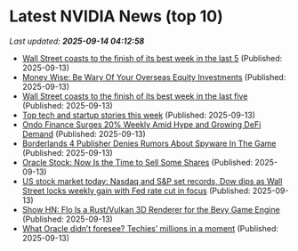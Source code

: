 # Latest NVIDIA News (top 10)
_Last updated: **2025-09-14 04:12:58**_

- [Wall Street coasts to the finish of its best week in the last 5](https://economictimes.indiatimes.com/markets/stocks/news/wall-street-coasts-to-the-finish-of-its-best-week-in-the-last-5/articleshow/123863060.cms) (Published: 2025-09-13)
- [Money Wise: Be Wary Of Your Overseas Equity Investments](https://www.ndtvprofit.com/personal-finance/money-wise-be-wary-of-your-overseas-equity-investments) (Published: 2025-09-13)
- [Wall Street coasts to the finish of its best week in the last five](https://www.channelnewsasia.com/business/wall-street-us-federal-reserve-interest-rate-5347601) (Published: 2025-09-13)
- [Top tech and startup stories this week](https://economictimes.indiatimes.com/tech/newsletters/ettech-unwrapped/top-tech-and-startup-stories-this-week/articleshow/123862343.cms) (Published: 2025-09-13)
- [Ondo Finance Surges 20% Weekly Amid Hype and Growing DeFi Demand](http://www.newsbtc.com/news/ondo-finance-surges-20-weekly-amid-hype-and-growing-defi-demand/) (Published: 2025-09-13)
- [Borderlands 4 Publisher Denies Rumors About Spyware In The Game](https://www.gamespot.com/articles/borderlands-4-publisher-denies-rumors-about-spyware-in-the-game/1100-6534721/) (Published: 2025-09-13)
- [Oracle Stock: Now Is the Time to Sell Some Shares](https://biztoc.com/x/2680e8f51ee5cc3c) (Published: 2025-09-13)
- [US stock market today: Nasdaq and S&P set records, Dow dips as Wall Street locks weekly gain with Fed rate cut in focus](https://economictimes.indiatimes.com/news/international/us/us-stock-market-today-nasdaq-and-sp-set-records-dow-dips-as-wall-street-locks-weekly-gain-with-fed-rate-cut-in-focus/articleshow/123862190.cms) (Published: 2025-09-13)
- [Show HN: Flo Is a Rust/Vulkan 3D Renderer for the Bevy Game Engine](https://github.com/wkwan/flo) (Published: 2025-09-13)
- [What Oracle didn’t foresee? Techies’ millions in a moment](https://economictimes.indiatimes.com/tech/technology/what-oracle-didnt-foresee-techies-millions-in-a-moment/articleshow/123857763.cms) (Published: 2025-09-13)

